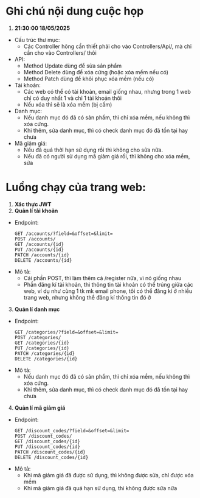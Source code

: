 # Ghi chú nội dung cuộc họp
1. **21:30:00 18/05/2025**
* Cấu trúc thư mục: 
    * Các Controller hông cần thiết phải cho vào Controllers/Api/, mà chỉ cần cho vào Controllers/ thôi
* API:
    * Method Update dùng để sửa sản phẩm
    * Method Delete dùng để xóa cứng (hoặc xóa mềm nếu có)
    * Method Patch dùng để khôi phục xóa mềm (nếu có)
* Tài khoản:
    * Các web có thể có tài khoản, email giống nhau, nhưng trong 1 web chỉ có duy nhất 1 và chỉ 1 tài khoản thôi
    * Nếu xóa thì sẽ là xóa mềm (bị cấm)
* Danh mục:
    * Nếu danh mục đó đã có sản phẩm, thì chỉ xóa mềm, nếu không thì xóa cứng.
    * Khi thêm, sửa danh mục, thì có check danh mục đó đã tồn tại hay chưa
* Mã giảm giá:
    * Nếu đã quá thời hạn sử dụng rồi thì không cho sửa nữa.
    * Nếu đã có người sử dụng mã giảm giá rồi, thì không cho xóa mềm, sửa

# Luồng chạy của trang web:
1. **Xác thực JWT**
2. **Quản lí tài khoản**
* Endpoint:
    ```
    GET /accounts/?field=&offset=&limit=
    POST /accounts/
    GET /accounts/{id}
    PUT /accounts/{id}
    PATCH /accounts/{id}
    DELETE /accounts/{id}
    ```
* Mô tả:
    * Cái phần POST, thì làm thêm cả /register nữa, vì nó giống nhau
    * Phần đăng kí tài khoản, thì thông tin tài khoản có thể trúng giữa các web, ví dụ như cùng 1 tk mk email phone, tôi có thể đăng kí ở nhiều trang web, nhưng không thể đăng kí thông tin đó ở
3. **Quản lí danh mục**
* Endpoint:
    ```
    GET /categories/?field=&offset=&limit=
    POST /categories/
    GET /categories/{id}
    PUT /categories/{id}
    PATCH /categories/{id}
    DELETE /categories/{id}
    ```
* Mô tả:
    * Nếu danh mục đó đã có sản phẩm, thì chỉ xóa mềm, nếu không thì xóa cứng.
    * Khi thêm, sửa danh mục, thì có check danh mục đó đã tồn tại hay chưa
4. **Quản lí mã giảm giá**
* Endpoint:
    ```
    GET /discount_codes/?field=&offset=&limit=
    POST /discount_codes/
    GET /discount_codes/{id}
    PUT /discount_codes/{id}
    PATCH /discount_codes/{id}
    DELETE /discount_codes/{id}
    ```
* Mô tả:
    * Khi mã giảm giá đã được sử dụng, thì không được sửa, chỉ được xóa mềm
    * Khi mã giảm giá đã quá hạn sử dụng, thì không được sửa nữa